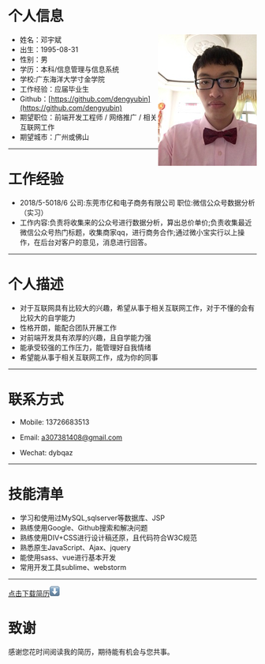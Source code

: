 
# 个人信息
 - 姓名：邓宇斌     <img src='src/images/me1.jpg' align='right' style=' width:200px;height:200 px'/>
 - 出生：1995-08-31
 - 性别：男
 - 学历：本科/信息管理与信息系统
 - 学校:广东海洋大学寸金学院
 - 工作经验：应届毕业生
 - Github：[https://github.com/dengyubin](https://github.com/dengyubin)
 - 期望职位：前端开发工程师 /  网络推广 / 相关互联网工作
 - 期望城市：广州或佛山

---
# 工作经验
- 2018/5-5018/6     公司:东莞市亿和电子商务有限公司   职位:微信公众号数据分析（实习）        
- 工作内容:负责将收集来的公众号进行数据分析，算出总价单价;负责收集最近微信公众号热门标题，收集商家qq，进行商务合作;通过微小宝实行以上操作，在后台对客户的意见，消息进行回答。

---
# 个人描述

- 对于互联网具有比较大的兴趣，希望从事于相关互联网工作，对于不懂的会有比较大的自学能力
- 性格开朗，能配合团队开展工作
- 对前端开发具有浓厚的兴趣，且自学能力强
- 能承受较强的工作压力，能管理好自我情绪
- 希望能从事于相关互联网工作，成为你的同事
---
# 联系方式

- Mobile: 13726683513

- Email: a307381408@gmail.com

- Wechat: dybqaz

---
# 技能清单

- 学习和使用过MySQL,sqlserver等数据库、JSP
- 熟练使用Google、Github搜索和解决问题
- 熟练使用DIV+CSS进行设计稿还原，且代码符合W3C规范
- 熟悉原生JavaScript、Ajax、jquery
- 能使用sass、vue进行基本开发
- 常用开发工具sublime、webstorm

---
[点击下载简历](src/images/me.pdf)![download](src/images/down.png "下载简历")

# 致谢
感谢您花时间阅读我的简历，期待能有机会与您共事。
